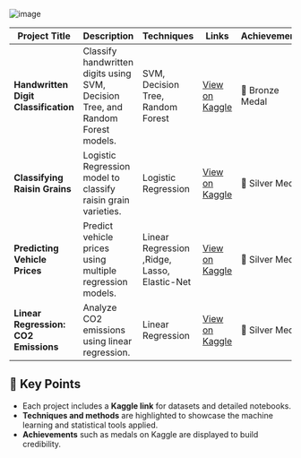![image](https://github.com/user-attachments/assets/52cf4c63-63ea-4630-bf2e-14bb30dc0122)


| **Project Title**                                | **Description**                                                                 | **Techniques**                           | **Links**                                                                                                                                         | **Achievements**       |
|--------------------------------------------------|---------------------------------------------------------------------------------|------------------------------------------|----------------------------------------------------------------------------------------------------------------------------------------------------|-------------------------|
| **Handwritten Digit Classification**             | Classify handwritten digits using SVM, Decision Tree, and Random Forest models. | SVM, Decision Tree, Random Forest        | [View on Kaggle](https://www.kaggle.com/your-link](https://www.kaggle.com/code/yaaryiitturan/handwritten-digit-classification-svm-dt-rf))                               | 🥉 Bronze Medal         |
| **Classifying Raisin Grains**                    | Logistic Regression model to classify raisin grain varieties.                   | Logistic Regression                      | [View on Kaggle](https://www.kaggle.com/your-link](https://www.kaggle.com/code/yaaryiitturan/classifying-raisin-with-logistic-regression))                             | 🥈 Silver Medal         |
| **Predicting Vehicle Prices**                    | Predict vehicle prices using multiple regression models.                        | Linear Regression ,Ridge, Lasso, Elastic-Net                        | [View on Kaggle](https://www.kaggle.com/your-link](https://www.kaggle.com/code/yaaryiitturan/predicting-vehicle-prices-using-regression-models))                             | 🥈 Silver Medal         |
| **Linear Regression: CO2 Emissions**             | Analyze CO2 emissions using linear regression.                                  | Linear Regression                        | [View on Kaggle](https://www.kaggle.com/your-link](https://www.kaggle.com/code/yaaryiitturan/lineer-regression-co2-emissions))                          | 🥈 Silver Medal                      |

## 🔗 Key Points
- Each project includes a **Kaggle link** for datasets and detailed notebooks.
- **Techniques and methods** are highlighted to showcase the machine learning and statistical tools applied.
- **Achievements** such as medals on Kaggle are displayed to build credibility.
